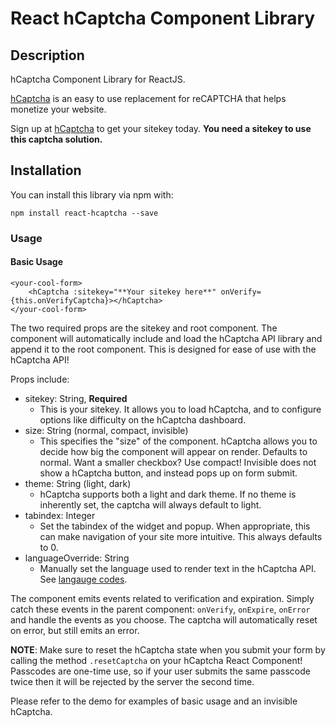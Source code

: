 # React hCaptcha Component Library

## Description
hCaptcha Component Library for ReactJS.

[hCaptcha](https://www.hcaptcha.com) is an easy to use replacement for reCAPTCHA that helps monetize your website.

Sign up at [hCaptcha](https://wwww.hcaptcha.com) to get your sitekey today. **You need a sitekey to use this captcha solution.**

## Installation
You can install this library via npm with:
```
npm install react-hcaptcha --save
```

### Usage

#### Basic Usage
```
<your-cool-form>
    <hCaptcha :sitekey="**Your sitekey here**" onVerify={this.onVerifyCaptcha}></hCaptcha>
</your-cool-form>
```

The two required props are the sitekey and root component. The component will automatically include and load the
hCaptcha API library and append it to the root component. This is designed for ease of use with the hCaptcha API!

Props include:
- sitekey: String, **Required**
    - This is your sitekey. It allows you to load hCaptcha, and to configure options like difficulty on the hCaptcha dashboard.
- size: String (normal, compact, invisible)
    - This specifies the "size" of the component. hCaptcha allows you to decide how big the component will appear on render. Defaults to normal.
      Want a smaller checkbox? Use compact! Invisible does not show a hCaptcha button, and instead pops up on form submit.
- theme: String (light, dark)
    - hCaptcha supports both a light and dark theme. If no theme is inherently set, the captcha will always default to light.
- tabindex: Integer
    - Set the tabindex of the widget and popup. When appropriate, this can make navigation of your site more intuitive. This always defaults to 0.
- languageOverride: String
    - Manually set the language used to render text in the hCaptcha API. See [langauge codes](https://hcaptcha.com/docs/languages).

The component emits events related to verification and expiration. Simply catch these events in the parent component: `onVerify`, `onExpire`, `onError` and handle the events as you choose. The captcha will automatically reset on error, but still emits an error.

**NOTE**: Make sure to reset the hCaptcha state when you submit your form by calling the method `.resetCaptcha` on your hCaptcha React Component! Passcodes are one-time use, so if your user submits the same passcode twice then it will be rejected by the server the second time.

Please refer to the demo for examples of basic usage and an invisible hCaptcha.